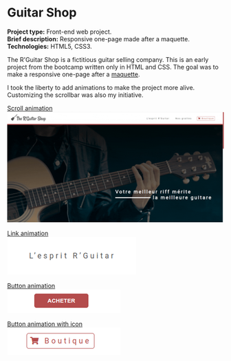 # Guitar Shop

**Project type:** Front-end web project.  
**Brief description:** Responsive one-page made after a maquette.  
**Technologies:** HTML5, CSS3.  

The R'Guitar Shop is a fictitious guitar selling company. This is an early project from the bootcamp written only in HTML and CSS. The goal was to make a responsive one-page after a [maquette](https://github.com/LycorisDev/web_onepage/tree/main/maquette).  

I took the liberty to add animations to make the project more alive. Customizing the scrollbar was also my initiative.  

<ins>Scroll animation</ins>  
![](./readme/anim_scroll.gif)

<ins>Link animation</ins>  
![](./readme/anim_link.gif)

<ins>Button animation</ins>  
![](./readme/anim_btn.gif)

<ins>Button animation with icon</ins>  
![](./readme/anim_btn_icon.gif)

